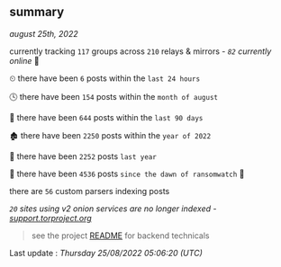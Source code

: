 
## summary
_august 25th, 2022_

currently tracking `117` groups across `210` relays & mirrors - _`82` currently online_ 📡

⏲ there have been `6` posts within the `last 24 hours`

🕓 there have been `154` posts within the `month of august`

📅 there have been `644` posts within the `last 90 days`

🏚 there have been `2250` posts within the `year of 2022`

🚀 there have been `2252` posts `last year`

🦕 there have been `4536` posts `since the dawn of ransomwatch` 🐣

there are `56` custom parsers indexing posts

_`20` sites using v2 onion services are no longer indexed - [support.torproject.org](https://support.torproject.org/onionservices/v2-deprecation/)_

> see the project [README](https://github.com/jmousqueton/ransomwatch#readme) for backend technicals



Last update : _Thursday 25/08/2022 05:06:20 (UTC)_

